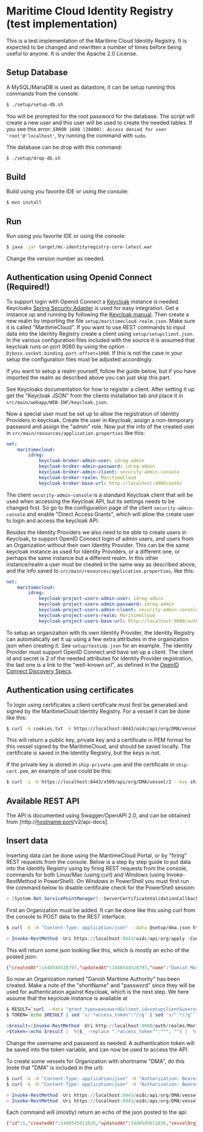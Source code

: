 # Maritime Cloud Identity Registry (test implementation)
This is a test implementation of the Maritime Cloud Identity Registry. It is expected to be changed and rewritten a number of times before being useful to anyone. It is under the Apache 2.0 License.

## Setup Database
A MySQL/MariaDB is used as datastore, it can be setup running this commands from the console:
```sh
$ ./setup/setup-db.sh
```
You will be prompted for the root password for the database. The script will create a new user and this user will be used to create the needed tables.
If you see this error: ```ERROR 1698 (28000): Access denied for user 'root'@'localhost'```, try running the command with ```sudo```.

The database can be drop with this command:
```sh
$ ./setup/drop-db.sh
```

## Build
Build using you favorite IDE or using the console:
```sh
$ mvn install
```

## Run
Run using you favorite IDE or using the console:
```sh
$ java -jar target/mc-identityregistry-core-latest.war
```
Change the version number as needed.

## Authentication using Openid Connect (Required!) 
To support login with Openid Connect a [Keycloak](http://keycloak.jboss.org/) instance is needed. Keycloaks [Spring Security Adapter](http://keycloak.github.io/docs/userguide/keycloak-server/html/ch08.html#spring-security-adapter) is used for easy integration. Get a instance up and running by following the [Keycloak manual](http://keycloak.github.io/docs/userguide/keycloak-server/html/server-installation.html). Then create a new realm by importing the file `setup/maritimecloud-realm.json`. Make sure it is called "MaritimeCloud". If you want to use REST commands to input data into the Identity Registry create a client using `setup/setupclient.json`. In the various configuration files included with the source it is assumed that keycloak runs on port 9080 by using the option `-Djboss.socket.binding.port-offset=1000`. If this is not the case in your setup the configuration files must be adjusted accordingly.

If you want to setup a realm yourself, follow the guide below, but if you have imported the realm as described above you can just skip this part.

See Keycloaks documentation for how to register a client. After setting it up get the "Keycloak JSON" from the clients installation tab and place it in `src/main/webapp/WEB-INF/keycloak.json`.

Now a special user must be set up to allow the registration of Identity Providers in keycloak. Create the user in Keycloak, assign a non-temporary password and assign the "admin" role. Now put the info of the created user in `src/main/resources/application.properties` like this:
```yaml
net:
    maritimecloud:
        idreg:
            keycloak-broker-admin-user: idreg-admin
            keycloak-broker-admin-password: idreg-admin
            keycloak-broker-admin-client: security-admin-console
            keycloak-broker-realm: MaritimeCloud
            keycloak-broker-base-url: http://localhost:9080/auth/
```
The client `security-admin-console` is a standard Keycloak client that will be used when accessing the Keycloak API, but its settings needs to be changed first. So go to the configuration page of the client `security-admin-console` and enable "Direct Access Grants", which will allow the create user to login and access the keycloak API.

Besides the Identity Providers we also need to be able to create users in Keycloak, to support OpenID Connect login of admin users, and users from an Organization without their own Identity Provider. This can be the same keycloak instance as used for Identity Providers, or a different one, or perhaps the same instance but a different realm. In this other instance/realm a user must be created in the same way as described above, and the info saved to `src/main/resources/application.properties`, like this:
```yaml
net:
    maritimecloud:
        idreg:
            keycloak-project-users-admin-user: idreg-admin
            keycloak-project-users-admin-password: idreg-admin
            keycloak-project-users-admin-client: security-admin-console
            keycloak-project-users-realm: MaritimeCloud
            keycloak-project-users-base-url: http://localhost:9080/auth/
```

To setup an organization with its own Identity Provider, the Identity Registry can automatically set it up using a few extra attributes in the organization json when creating it. See ```setup/testidp.json``` for an example. The Identity Provider must support OpenID Connect and have set up a client. The client id and secret is 2 of the needed attributes for Identity Provider registration, the last one is a link to the "well-known url", as defined in the [OpenID Connect Discovery Specs](https://openid.net/specs/openid-connect-discovery-1_0.html#ProviderConfig).

## Authentication using certificates
To login using certificates a client certificate must first be generated and signed by the MaritimeCloud Identity Registry. For a vessel it can be done like this:
```sh
$ curl -b cookies.txt -k https://localhost:8443/oidc/api/org/DMA/vessel/1/generatecertificate
```

This will return a public key, private key and a certificate in PEM format for this vessel signed by the MaritimeCloud, and should be saved locally. The certificate is saved in the Identity Registry, but the keys is not.

If the private key is stored in ```ship-private.pem``` and the certificate in ```ship-cert.pem```, an example of use could be this:
```sh
$ curl -i -k https://localhost:8443/x509/api/org/DMA/vessel/2 --key ship-private.pem --cert ship-cert.pem
```

## Available REST API
The API is documented using Swagger/OpenAPI 2.0, and can be obtained from [http://<hostname:port>/v2/api-docs].

## Insert data
Inserting data can be done using the MaritimeCloud Portal, or by "firing" REST requests from the console. Below is a step by step guide to put data into the Identity Registry using by firing REST requests from the console, commands for both Linux/Mac (using curl) and Windows (using Invoke-RestMethod in PowerShell).
On Windows in PowerShell you must first run the command below to disable certificate check for the PowerShell session:
```ps1
> [System.Net.ServicePointManager]::ServerCertificateValidationCallback = {$true}
```

First an Organization must be added. It can be done like this using curl from the console to POST data to the REST interface:
```sh
$ curl -k -H "Content-Type: application/json" --data @setup/dma.json https://localhost:8443/oidc/api/org/apply
```

```ps1
> Invoke-RestMethod -Uri https://localhost:8443/oidc/api/org/apply -ContentType "application/json" -InFile setup\dma.json -Method Post
```

This will return some json looking like this, which is mostly an echo of the posted json:
```json
{"createdAt":1448544528797,"updatedAt":1448544528797,"name":"Danish Maritime Authority","shortName":"DMA","url":"http://www.soefartsstyrelsen.dk/","country":"Denmark","password":"iklugohe4agngesqpv3c4jm34g"}
```

So now an Organization named "Danish Maritime Authority" has been created. Make a note of the "shortName" and "password" since they will be used for authentication against Keycloak, which is the next step. We here assume that the keycloak instance is available at
```sh
$ RESULT=`curl --data "grant_type=password&client_id=setupclient&username=dma&password=iklugohe4agngesqpv3c4jm34g" http://localhost:9080/auth/realms/MaritimeCloud/protocol/openid-connect/token`
$ TOKEN=`echo $RESULT | sed 's/.*access_token":"//g' | sed 's/".*//g'`
```

```ps1
>$result=(Invoke-RestMethod -Uri http://localhost:9080/auth/realms/MaritimeCloud/protocol/openid-connect/token -Body "grant_type=password&client_id=setupclient&username=dma&password=iklugohe4agngesqpv3c4jm34g" -Method Post)
>$token=(echo $result |  %{$_ -replace ".*access_token"":""", ""} |  %{$_ -replace """.*", ""})
```

Change the username and password as needed. A authentication token will be saved into the token variable, and can now be used to access the API.

To create some vessels for Organization with shortname "DMA", do this (note that "DMA" is included in the url):
```sh
$ curl -k -H "Content-Type: application/json" -H "Authorization: Bearer $TOKEN" --data @setup/ship1.json https://localhost:8443/oidc/api/org/DMA/vessel
$ curl -k -H "Content-Type: application/json" -H "Authorization: Bearer $TOKEN" --data @setup/ship2.json https://localhost:8443/oidc/api/org/DMA/vessel
```

```ps1
> Invoke-RestMethod -Uri https://localhost:8443/oidc/api/org/DMA/vessel -ContentType "application/json" -Headers @{"Authorization" = "Bearer $token"} -InFile setup\ship1.json -Method Post
> Invoke-RestMethod -Uri https://localhost:8443/oidc/api/org/DMA/vessel -ContentType "application/json" -Headers @{"Authorization" = "Bearer $token"} -InFile setup\ship2.json -Method Post
```

Each command will (mostly) return an echo of the json posted to the api:
```json
{"id":1,"createdAt":1448545611826,"updatedAt":1448545611826,"vesselOrgId":"dma1","name":"POUL LØWENØRN","attributes":[{"id":1,"createdAt":1448545611838,"updatedAt":1448545611838,"attributeName":"IMO number","attributeValue":"9250969"},{"id":2,"createdAt":1448545611840,"updatedAt":1448545611840,"attributeName":"callsign","attributeValue":"OZZX"},{"id":3,"createdAt":1448545611844,"updatedAt":1448545611844,"attributeName":"Port Of Register","attributeValue":"KØBENHAVN"}],"certificates":[]}
```
